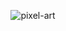 <center>
  
![pixel-art](https://github.com/ottohellwig/ottohellwig/assets/105997582/302ce3b1-18f7-4e22-92f6-143845d82031)

</center>

